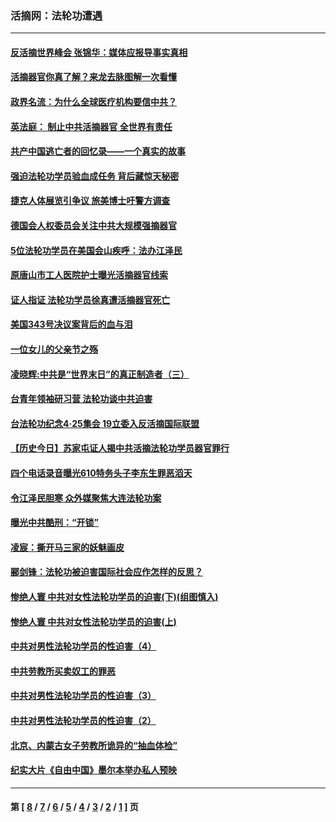 ### 活摘网：法轮功遭遇
---
#### [反活摘世界峰会 张锦华：媒体应报导事实真相](../../pages/nf5881/n13278502.md?10120430) 
#### [活摘器官你真了解？来龙去脉图解一次看懂](../../pages/nf5881/n13013820.md?10120430) 
#### [政界名流：为什么全球医疗机构要信中共？](../../pages/nf5881/n11945479.md?10120430) 
#### [英法庭： 制止中共活摘器官 全世界有责任](../../pages/nf5881/n11330691.md?10120430) 
#### [共产中国逃亡者的回忆录——一个真实的故事](../../pages/nf5881/n10918649.md?10120430) 
#### [强迫法轮功学员验血成任务 背后藏惊天秘密](../../pages/nf5881/n4252384.md?10120430) 
#### [捷克人体展览引争议 旅美博士吁警方调查](../../pages/nf5881/n9429187.md?10120430) 
#### [德国会人权委员会关注中共大规模强摘器官](../../pages/nf5881/n8418950.md?10120430) 
#### [5位法轮功学员在美国会山疾呼：法办江泽民](../../pages/nf5881/n8101519.md?10120430) 
#### [原唐山市工人医院护士曝光活摘器官线索](../../pages/nf5881/n8076384.md?10120430) 
#### [证人指证 法轮功学员徐真遭活摘器官死亡](../../pages/nf5881/n8042467.md?10120430) 
#### [美国343号决议案背后的血与泪](../../pages/nf5881/n8020684.md?10120430) 
#### [一位女儿的父亲节之殇](../../pages/nf5881/n8014122.md?10120430) 
#### [凌晓辉:中共是“世界末日”的真正制造者（三）](../../pages/nf5881/n4210333.md?10120430) 
#### [台青年领袖研习营 法轮功谈中共迫害](../../pages/nf5881/n4141857.md?10120430) 
#### [台法轮功纪念4‧25集会 19立委入反活摘国际联盟](../../pages/nf5881/n4141821.md?10120430) 
#### [【历史今日】苏家屯证人揭中共活摘法轮功学员器官罪行](../../pages/nf5881/n4135912.md?10120430) 
#### [四个电话录音曝光610特务头子李东生罪恶滔天](../../pages/nf5881/n4040060.md?10120430) 
#### [令江泽民胆寒 众外媒聚焦大连法轮功案](../../pages/nf5881/n3932671.md?10120430) 
#### [曝光中共酷刑：“开锁”](../../pages/nf5881/n3889373.md?10120430) 
#### [凌宸：撕开马三家的妖魅画皮](../../pages/nf5881/n3849369.md?10120430) 
#### [郦剑锋：法轮功被迫害国际社会应作怎样的反思？](../../pages/nf5881/n3824560.md?10120430) 
#### [惨绝人寰 中共对女性法轮功学员的迫害(下)(组图慎入)](../../pages/nf5881/n3816285.md?10120430) 
#### [惨绝人寰 中共对女性法轮功学员的迫害(上)](../../pages/nf5881/n3815374.md?10120430) 
#### [中共对男性法轮功学员的性迫害（4）](../../pages/nf5881/n3769144.md?10120430) 
#### [中共劳教所买卖奴工的罪恶](../../pages/nf5881/n3769378.md?10120430) 
#### [中共对男性法轮功学员的性迫害（3）](../../pages/nf5881/n3768231.md?10120430) 
#### [中共对男性法轮功学员的性迫害（2）](../../pages/nf5881/n3767211.md?10120430) 
#### [北京、内蒙古女子劳教所诡异的“抽血体检”](../../pages/nf5881/n3753158.md?10120430) 
#### [纪实大片《自由中国》墨尔本举办私人预映](../../pages/nf5881/n3743337.md?10120430) 

---
#### 第 [ [8](./8.md?10120430) / [7](./7.md?10120430) / [6](./6.md?10120430) / [5](./5.md?10120430) / [4](./4.md?10120430) / [3](./3.md?10120430) / [2](./2.md?10120430) / [1](./1.md?10120430) ] 页
